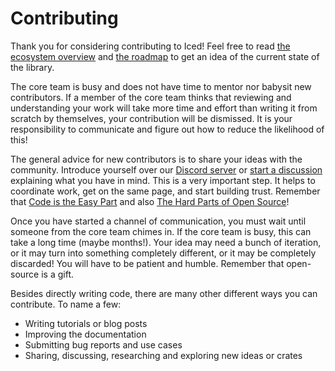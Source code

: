 # Contributing

Thank you for considering contributing to Iced! Feel free to read [the ecosystem overview] and [the roadmap] to get an idea of the current state of the library.

The core team is busy and does not have time to mentor nor babysit new contributors. If a member of the core team thinks that reviewing and understanding your work will take more time and effort than writing it from scratch by themselves, your contribution will be dismissed. It is your responsibility to communicate and figure out how to reduce the likelihood of this!

The general advice for new contributors is to share your ideas with the community. Introduce yourself over our [Discord server] or [start a discussion](https://github.com/iced-rs/iced/discussions) explaining what you have in mind. This is a very important step. It helps to coordinate work, get on the same page, and start building trust. Remember that [Code is the Easy Part] and also [The Hard Parts of Open Source]!

Once you have started a channel of communication, you must wait until someone from the core team chimes in. If the core team is busy, this can take a long time (maybe months!). Your idea may need a bunch of iteration, or it may turn into something completely different, or it may be completely discarded! You will have to be patient and humble. Remember that open-source is a gift.

Besides directly writing code, there are many other different ways you can contribute. To name a few:

- Writing tutorials or blog posts
- Improving the documentation
- Submitting bug reports and use cases
- Sharing, discussing, researching and exploring new ideas or crates

[the ecosystem overview]: ECOSYSTEM.md
[the roadmap]: ROADMAP.md
[Discord server]: https://discord.gg/3xZJ65GAhd
[Code is the Easy Part]: https://youtu.be/DSjbTC-hvqQ?t=1138
[The Hard Parts of Open Source]: https://www.youtube.com/watch?v=o_4EX4dPppA
